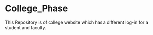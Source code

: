 # College_Phase
This Repository is of college website which has a different log-in for a student and faculty.
